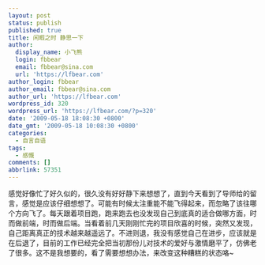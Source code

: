 ```yaml
---
layout: post
status: publish
published: true
title: 闲暇之时 静思一下
author:
  display_name: 小飞熊
  login: fbbear
  email: fbbear@sina.com
  url: 'https://lfbear.com'
author_login: fbbear
author_email: fbbear@sina.com
author_url: 'https://lfbear.com'
wordpress_id: 320
wordpress_url: 'https://lfbear.com/?p=320'
date: '2009-05-18 18:08:30 +0800'
date_gmt: '2009-05-18 10:08:30 +0800'
categories:
  - 自言自语
tags:
  - 感慨
comments: []
abbrlink: 57351
---
```

<p>感觉好像忙了好久似的，很久没有好好静下来想想了，直到今天看到了导师给的留言，感觉是应该仔细想想了。可能有时候太注重能不能飞得起来，而忽略了该往哪个方向飞了。每天跟着项目跑，跑来跑去也没发现自己到底真的适合做哪方面，时而做前端，时而做后端。当看着前几天刚刚忙完的项目欣喜的时候，突然又发现，自己距离真正的技术越来越遥远了。不进则退，我没有感觉自己在进步，应该就是在后退了，目前的工作已经完全把当初那份儿对技术的爱好与激情磨平了，仿佛老了很多。这不是我想要的，看了需要想想办法，来改变这种糟糕的状态咯~</p>
